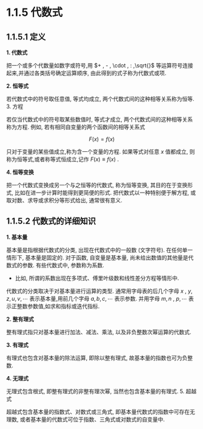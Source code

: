 # 1.1.5 代数式

## 1.1.5.1 定义

**1. 代数式**

把一个或多个代数量如数字或符号,用 $+ , - , \cdot  , : ,\sqrt{}$ 等运算符号连接起来,并通过各类括号确定运算顺序, 由此得到的式子称为代数式或项.

**2. 恒等式**

若代数式中的符号取任意值, 等式均成立, 两个代数式间的这种相等关系称为恒等. 3. 方程

若仅当代数式中的符号取某些数值时, 等式才成立, 两个代数式间的这种相等关系称为方程. 例如, 若有相同自变量的两个函数间的相等关系式

$$
F\left( x\right)  = f\left( x\right)  \tag{1.27}
$$

只对于变量的某些值成立,称为含一个变量的方程. 如果等式对任意 $x$ 值都成立, 则称为恒等式,或者称等式恒成立,记作 $F\left( x\right)  \equiv  f\left( x\right)$ .

**4. 恒等变换**

把一个代数式变换成另一个与之恒等的代数式, 称为恒等变换, 其目的在于变换形式, 比如在进一步计算时能得到更简便的形式. 把代数式以一种特别便于解方程, 或取对数、求导或求积分等形式给出, 通常很有意义.

## 1.1.5.2 代数式的详细知识

**1. 基本量**

基本量是指根据代数式的分类, 出现在代数式中的一般数 (文字符号). 在任何单一情形下, 基本量是固定的. 对于函数, 自变量是基本量, 尚未给出数值的其他量是代数式的参数. 有些代数式中, 参数称为系数.

- 比如, 所谓的系数出现在多项式、傅里叶级数和线性差分方程等情形中.

代数式的分类取决于对基本量进行运算的类型. 通常用字母表的后几个字母 $x$ , $y, z, u, v,\cdots$ 表示基本量,用前几个字母 $a, b, c,\cdots$ 表示参数. 并用字母 $m, n$ , $p,\cdots$ 表示正整数参数值,如求和指标或迭代指标.

**2. 整有理式**

整有理式指只对基本量进行加法、减法、乘法, 以及非负整数次幂运算的代数式.

**3. 有理式**

有理式也包含对基本量的除法运算, 即除以整有理式, 故基本量的指数也可为负整数.

**4. 无理式**

无理式包含根式, 即整有理式的非整有理次幂, 当然也包含基本量的有理式. 5. 超越式

超越式包含基本量的指数式、对数式或三角式, 即基本量代数式的指数中可存在无理数, 或者基本量的代数式可位于指数、三角式或对数式的自变量中.
